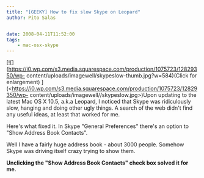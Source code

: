 ```yaml
---
title: "[GEEKY] How to fix slow Skype on Leopard"
author: Pito Salas


date: 2008-04-11T11:52:00
tags:
    - mac-osx-skype
---
```




[![](https://i0.wp.com/s3.media.squarespace.com/production/1075723/12829350/wp-
content/uploads/imagewell/skypeslow-thumb.jpg?w=584)(Click for enlargement)
](<https://i0.wp.com/s3.media.squarespace.com/production/1075723/12829350/wp-
content/uploads/imagewell//skypeslow.jpg>)Upon updating to the latest Mac OS X
10.5, a.k.a Leopard, I noticed that Skype was ridiculously slow, hanging and
doing other ugly things. A search of the web didn't find any useful ideas, at
least that worked for me.

Here's what fixed it. In Skype "General Preferences" there's an option to
"Show Address Book Contacts".

Well I have a fairly huge address book - about 3000 people. Somehow Skype was
driving itself crazy trying to show them.

**Unclicking the "Show Address Book Contacts" check box solved it for me.**


